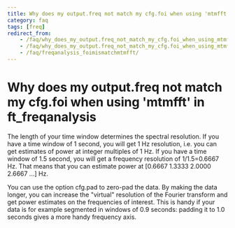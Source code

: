 ```yaml
---
title: Why does my output.freq not match my cfg.foi when using 'mtmfft' in ft_freqanalysis
category: faq
tags: [freq]
redirect_from:
    - /faq/why_does_my_output.freq_not_match_my_cfg.foi_when_using_mtmfft_in_ft_freqanalysis/
    - /faq/why_does_my_output.freq_not_match_my_cfg.foi_when_using_mtmfft_in_ft_freqanalyis/
    - /faq/freqanalysis_foimismatchmtmfft/
---
```


# Why does my output.freq not match my cfg.foi when using 'mtmfft' in ft_freqanalysis

The length of your time window determines the spectral resolution. If you have a time window of 1 second, you will get 1 Hz resolution, i.e. you can get estimates of power at integer multiples of 1 Hz. If you have a time window of 1.5 second, you will get a frequency resolution of 1/1.5=0.6667 Hz. That means that you can estimate power at [0.6667 1.3333 2.0000 2.6667 ...] Hz.

You can use the option cfg.pad to zero-pad the data. By making the data longer, you can increase the "virtual" resolution of the Fourier transform and get power estimates on the frequencies of interest. This is handy if your data is for example segmented in windows of 0.9 seconds: padding it to 1.0 seconds gives a more handy frequency axis.
